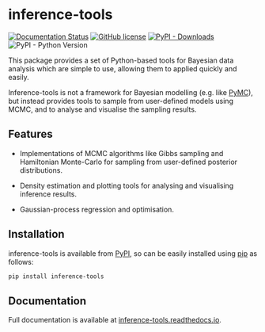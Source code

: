 # inference-tools

[![Documentation Status](https://readthedocs.org/projects/inference-tools/badge/?version=stable)](https://inference-tools.readthedocs.io/en/stable/?badge=stable)
[![GitHub license](https://img.shields.io/github/license/C-bowman/inference-tools?color=blue)](https://github.com/C-bowman/inference-tools/blob/master/LICENSE)
[![PyPI - Downloads](https://img.shields.io/pypi/dm/inference-tools?color=purple)](https://pypi.org/project/inference-tools/)
![PyPI - Python Version](https://img.shields.io/pypi/pyversions/inference-tools)

This package provides a set of Python-based tools for Bayesian data analysis
which are simple to use, allowing them to applied quickly and easily.

Inference-tools is not a framework for Bayesian modelling (e.g. like [PyMC](https://docs.pymc.io/)),
but instead provides tools to sample from user-defined models using MCMC, and to analyse and visualise
the sampling results.

## Features

 - Implementations of MCMC algorithms like Gibbs sampling and Hamiltonian Monte-Carlo for 
 sampling from user-defined posterior distributions.
 
 - Density estimation and plotting tools for analysing and visualising inference results.
 
 - Gaussian-process regression and optimisation.

## Installation

inference-tools is available from [PyPI](https://pypi.org/project/inference-tools/), 
so can be easily installed using [pip](https://pip.pypa.io/en/stable/) as follows:
```bash
pip install inference-tools
```

## Documentation

Full documentation is available at [inference-tools.readthedocs.io](https://inference-tools.readthedocs.io/en/stable/).